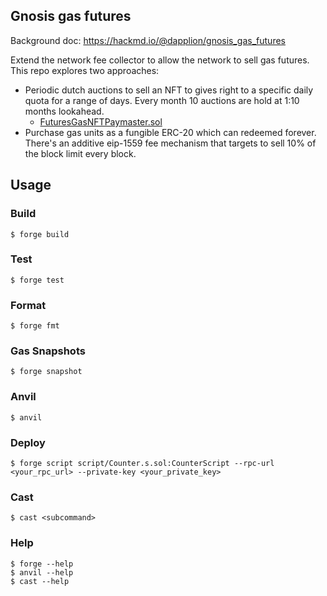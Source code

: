 ## Gnosis gas futures

Background doc: https://hackmd.io/@dapplion/gnosis_gas_futures

Extend the network fee collector to allow the network to sell gas futures. This repo explores two approaches:
- Periodic dutch auctions to sell an NFT to gives right to a specific daily quota for a range of days. Every month 10 auctions are hold at 1:10 months lookahead.
  - [FuturesGasNFTPaymaster.sol](src/FuturesGasNFTPaymaster.sol)
- Purchase gas units as a fungible ERC-20 which can redeemed forever. There's an additive eip-1559 fee mechanism that targets to sell 10% of the block limit every block.

## Usage

### Build

```shell
$ forge build
```

### Test

```shell
$ forge test
```

### Format

```shell
$ forge fmt
```

### Gas Snapshots

```shell
$ forge snapshot
```

### Anvil

```shell
$ anvil
```

### Deploy

```shell
$ forge script script/Counter.s.sol:CounterScript --rpc-url <your_rpc_url> --private-key <your_private_key>
```

### Cast

```shell
$ cast <subcommand>
```

### Help

```shell
$ forge --help
$ anvil --help
$ cast --help
```
